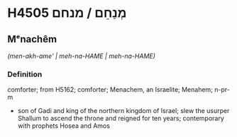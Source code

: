 # H4505 מְנַחֵם / מנחם

## Mᵉnachêm

_(men-akh-ame' | meh-na-HAME | meh-na-HAME)_

### Definition

comforter; from H5162; comforter; Menachem, an Israelite; Menahem; n-pr-m

- son of Gadi and king of the northern kingdom of Israel; slew the usurper Shallum to ascend the throne and reigned for ten years; contemporary with prophets Hosea and Amos
